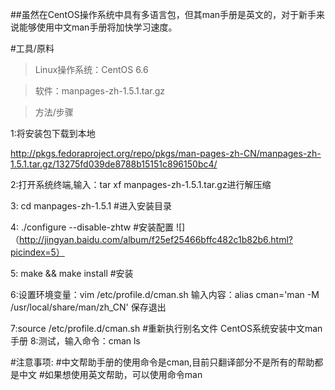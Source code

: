 

##虽然在CentOS操作系统中具有多语言包，但其man手册是英文的，对于新手来说能够使用中文man手册将加快学习速度。

#工具/原料

>Linux操作系统：CentOS 6.6

>软件：manpages-zh-1.5.1.tar.gz

>方法/步骤

1:将安装包下载到本地

http://pkgs.fedoraproject.org/repo/pkgs/man-pages-zh-CN/manpages-zh-1.5.1.tar.gz/13275fd039de8788b15151c896150bc4/

2:打开系统终端,输入：tar xf manpages-zh-1.5.1.tar.gz进行解压缩

3: cd manpages-zh-1.5.1             #进入安装目录

4: ./configure --disable-zhtw      #安装配置
![]（http://jingyan.baidu.com/album/f25ef25466bffc482c1b82b6.html?picindex=5）

5:  make && make install            #安装

6:设置环境变量：vim /etc/profile.d/cman.sh
  输入内容：alias cman='man -M /usr/local/share/man/zh_CN'
  保存退出

7:source /etc/profile.d/cman.sh      #重新执行别名文件
CentOS系统安装中文man手册
8:测试，输入命令：cman ls

#注意事项:
#中文帮助手册的使用命令是cman,目前只翻译部分不是所有的帮助都是中文
#如果想使用英文帮助，可以使用命令man
